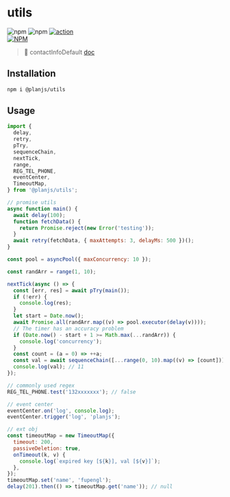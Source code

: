 # utils

![npm](https://img.shields.io/npm/v/@planjs/utils?label=@planjs/utils) ![npm](https://packagephobia.now.sh/badge?p=@planjs/utils) [![action](https://github.com/planjs/utils/actions/workflows/npm-publish.yml/badge.svg?branch=master)](https://github.com/planjs/utils/actions/workflows/npm-publish.yml)
<br/> [![NPM](https://nodei.co/npm/@planjs/utils.png?downloads=true&downloadRank=true&stars=true)](https://npmjs.org/package/@planjs/utils)

> 🔧 contactInfoDefault [doc](https://planjs.github.io/utils/)

## Installation

```bash
npm i @planjs/utils
```

## Usage

```javascript
import {
  delay,
  retry,
  pTry,
  sequenceChain,
  nextTick,
  range,
  REG_TEL_PHONE,
  eventCenter,
  TimeoutMap,
} from '@planjs/utils';

// promise utils
async function main() {
  await delay(100);
  function fetchData() {
    return Promise.reject(new Error('testing'));
  }
  await retry(fetchData, { maxAttempts: 3, delayMs: 500 })();
}

const pool = asyncPool({ maxConcurrency: 10 });

const randArr = range(1, 10);

nextTick(async () => {
  const [err, res] = await pTry(main());
  if (!err) {
    console.log(res);
  }
  let start = Date.now();
  await Promise.all(randArr.map((v) => pool.executor(delay(v))));
  // The timer has an accuracy problem
  if (Date.now() - start + 1 >= Math.max(...randArr)) {
    console.log('concurrency');
  }
  const count = (a = 0) => ++a;
  const val = await sequenceChain([...range(0, 10).map((v) => [count])])();
  console.log(val); // 11
});

// commonly used regex
REG_TEL_PHONE.test('132xxxxxxx'); // false

// event center
eventCenter.on('log', console.log);
eventCenter.trigger('log', 'planjs');

// ext obj
const timeoutMap = new TimeoutMap({
  timeout: 200,
  passiveDeletion: true,
  onTimeout(k, v) {
    console.log(`expired key [${k}], val [${v}]`);
  },
});
timeoutMap.set('name', 'fupengl');
delay(201).then(() => timeoutMap.get('name')); // null
```
